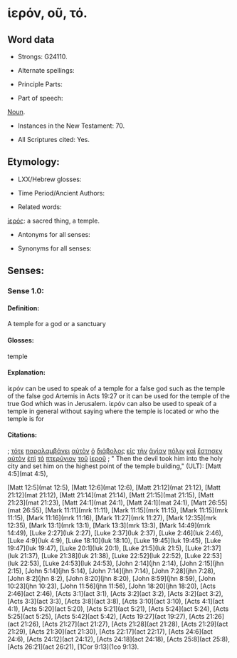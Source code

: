# ἱερόν, οῦ, τό.

<!-- Status: S3=Needs2ndReview -->
<!-- Lexica used for edits: BDAG, LN, FFM, A-S  -->

## Word data

* Strongs: G24110.

* Alternate spellings:

* Principle Parts: 

* Part of speech: 

[Noun](http://ugg.readthedocs.io/en/latest/noun.html).

* Instances in the New Testament: 70.

* All Scriptures cited: Yes.

## Etymology: 

* LXX/Hebrew glosses: 

* Time Period/Ancient Authors: 

* Related words: 

[ἱερός](../G24130/01.md): a sacred thing, a temple.

* Antonyms for all senses:

* Synonyms for all senses: 

## Senses:

### Sense  1.0: 

#### Definition: 

A temple for a god or a sanctuary 

#### Glosses: 

temple

#### Explanation:

ἱερόν can be used to speak of a temple for a false god such as the temple of the false god Artemis in Acts 19:27 or it can be used for the temple of the true God which was in Jerusalem. ἱερόν can also be used to speak of a temple in general without saying where the temple is located or who the temple is for

#### Citations: 

; [τότε](../G51190/01.md) [παραλαμβάνει](../G38800/01.md) [αὐτὸν](../G08460/01.md) [ὁ](../G35880/01.md) [διάβολος](../G12280/01.md) [εἰς](../G15190/01.md) [τὴν](../G35880/01.md) [ἁγίαν](../G00400/01.md) [πόλιν](../G41720/01.md) [καὶ](../G25320/01.md) [ἔστησεν](../G24760/01.md) [αὐτὸν](../G08460/01.md) [ἐπὶ](../G19090/01.md) [τὸ](../G35880/01.md) [πτερύγιον](../G44190/01.md) [τοῦ](../G35880/01.md) [ἱεροῦ](../G24110/01.md)
; " Then the devil took him into the holy city and set him on the highest point of the temple building," (ULT): 
[Matt 4:5](mat 4:5), 


[Matt 12:5](mat 12:5), [Matt 12:6](mat 12:6), [Matt 21:12](mat 21:12), [Matt 21:12](mat 21:12), [Matt 21:14](mat 21:14), [Matt 21:15](mat 21:15), [Matt 21:23](mat 21:23), [Matt 24:1](mat 24:1), [Matt 24:1](mat 24:1), [Matt 26:55](mat 26:55), [Mark 11:11](mrk 11:11), [Mark 11:15](mrk 11:15), [Mark 11:15](mrk 11:15), [Mark 11:16](mrk 11:16), [Mark 11:27](mrk 11:27), [Mark 12:35](mrk 12:35), [Mark 13:1](mrk 13:1), [Mark 13:3](mrk 13:3), [Mark 14:49](mrk 14:49), [Luke 2:27](luk 2:27), [Luke 2:37](luk 2:37), [Luke 2:46](luk 2:46), [Luke 4:9](luk 4:9), [Luke 18:10](luk 18:10), [Luke 19:45](luk 19:45), [Luke 19:47](luk 19:47), [Luke 20:1](luk 20:1), [Luke 21:5](luk 21:5), [Luke 21:37](luk 21:37), [Luke 21:38](luk 21:38), [Luke 22:52](luk 22:52), [Luke 22:53](luk 22:53), [Luke 24:53](luk 24:53), [John 2:14](jhn 2:14), [John 2:15](jhn 2:15), [John 5:14](jhn 5:14), [John 7:14](jhn 7:14), [John 7:28](jhn 7:28), [John 8:2](jhn 8:2), [John 8:20](jhn 8:20), [John 8:59](jhn 8:59), [John 10:23](jhn 10:23), [John 11:56](jhn 11:56), [John 18:20](jhn 18:20), [Acts 2:46](act 2:46), [Acts 3:1](act 3:1), [Acts 3:2](act 3:2), [Acts 3:2](act 3:2), [Acts 3:3](act 3:3), [Acts 3:8](act 3:8), [Acts 3:10](act 3:10), [Acts 4:1](act 4:1), [Acts 5:20](act 5:20), [Acts 5:21](act 5:21), [Acts 5:24](act 5:24), [Acts 5:25](act 5:25), [Acts 5:42](act 5:42), [Acts 19:27](act 19:27), [Acts 21:26](act 21:26), [Acts 21:27](act 21:27), [Acts 21:28](act 21:28), [Acts 21:29](act 21:29), [Acts 21:30](act 21:30), [Acts 22:17](act 22:17), [Acts 24:6](act 24:6), [Acts 24:12](act 24:12), [Acts 24:18](act 24:18), [Acts 25:8](act 25:8), [Acts 26:21](act 26:21), [1Cor 9:13](1co 9:13).
